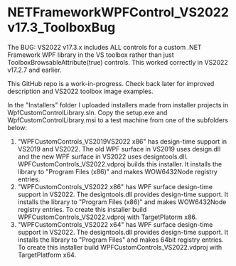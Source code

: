 # NETFrameworkWPFControl_VS2022v17.3_ToolboxBug
The BUG: VS2022 v17.3.x includes ALL controls for a custom .NET Framework WPF library in the VS toolbox rather than just ToolboxBrowsableAttribute(true) controls. This worked correctly in VS2022 v17.2.7 and earlier.

This GitHub repo is a work-in-progress. Check back later for improved description and VS2022 toolbox image examples.

In the "Installers" folder I uploaded installers made from installer projects in WpfCustomControlLibrary.sln. Copy the setup.exe and WpfCustomControlLibrary.msi to a test machine from one of the subfolders below:
1. "WPFCustomControls_VS2019VS2022 x86" has design-time support in VS2019 and VS2022. The old WPF surface in VS2019 uses design.dll and the new WPF surface in VS2022 uses designtools.dll. WPFCustomControls_VS2022.vdproj builds this installer. It installs the library to "Program Files (x86)" and makes WOW6432Node registry entries.
2. "WPFCustomControls_VS2022 x86" has WPF surface design-time support in VS2022. The designtools.dll provides design-time support. It installs the library to "Program Files (x86)" and makes WOW6432Node registry entries. To create this installer build WPFCustomControls_VS2022.vdproj with TargetPlatorm x86.
3. "WPFCustomControls_VS2022 x64" has WPF surface design-time support in VS2022. The designtools.dll provides design-time support. It installs the library to "Program Files" and makes 64bit registry entries. To create this installer build WPFCustomControls_VS2022.vdproj with TargetPlatform x64.




